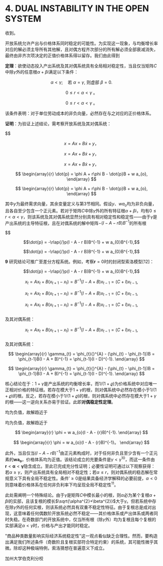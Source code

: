 # 4. DUAL INSTABILITY IN THE OPEN SYSTEM

收到。

开放系统允许产出与价格体系同时稳定的可能性。为实现这一现象，与均衡增长率对应的解必须主导所有其他解，且对偶方程齐次部分的所有解必须全部衰减消失，最终由非齐次项决定的正值价格体系得以留存。我们由此得到

**定理**：欲使动态投入产出系统及其对偶系统具有全局相对稳定性，当且仅当矩阵$C$中除$\gamma$外的任意根$\alpha+\beta i$满足以下条件：

$$  
\alpha < \gamma; \quad \text{若} \ \alpha = \gamma, \ \text{则虚部} \ \beta = 0.  
$$

$$0 \leqslant r < \alpha < \gamma\ 。$$

$$0 \leqslant r < \alpha < \gamma\ 。$$

该条件表明：对于单位劳动成本的非负向量，必然存在与之对应的正价格体系。

**证明**：为验证上述结论，需考察开放系统及其对偶系统：

$$

$$x = A x + B\dot{x} + y，$$

$$  
x = A x + B\dot{x} + y，  
$$

$$x = A x + B\dot{x} + y，$$

$$
\begin{array}{r}
\dot{p} = \phi A + r\phi B - \dot{p}B + w a_{o},
\end{array}
$$

$$
\begin{array}{r}
\dot{p} = \phi A + r\phi B - \dot{p}B + w a_{o},
\end{array}
$$

其中$y$为最终需求向量，其余变量定义与第3节相同。假设$y$、$w a_{o}$均为非负向量，且各自至少包含一个正元素。若对于矩阵$C$中除$\gamma$外的所有特征根$\alpha+\beta i$，均有$0 \leqslant r < \alpha < \gamma$，则该系统及其对偶系统显然分别具有相对稳定性和稳定性——由于$\gamma$是产出系统的主导特征根，且在对偶系统的解中矩阵$-(I - A - r B)B^{-1}$的所有根

$$

$$\dot{p} = -\rlap{/}p(I - A - r B)B^{-1} + w a_{0}B^{-1},$$

$$\dot{p} = -\rlap{/}p(I - A - r B)B^{-1} + w a_{0}B^{-1},$$

**9** 研究结论可推广至差分方程系统。例如，考察$\boldsymbol{r}=0$时的封闭型索洛模型[12]：

$$\dot{p} = -\rlap{/}p(I - A - r B)B^{-1} + w a_{0}B^{-1},$$

$$x_{t} = A x_{t} + B(x_{t+1} - x_{t}) = B^{-1}(I - A + B)x_{t-1} = (C + I)x_{t-1},$$

$$x_{t} = A x_{t} + B(x_{t+1} - x_{t}) = B^{-1}(I - A + B)x_{t-1} = (C + I)x_{t-1},$$

$$x_{t} = A x_{t} + B(x_{t+1} - x_{t}) = B^{-1}(I - A + B)x_{t-1} = (C + I)x_{t-1},$$  
及其对偶系统：

$$x_{t} = A x_{t} + B(x_{t+1} - x_{t}) = B^{-1}(I - A + B)x_{t-1} = (C + I)x_{t-1},$$  
及其对偶系统：

$$
\begin{array}{r}
\gamma_{t} = \phi_{t}{}^{A} - (\phi_{t} - \phi_{t-1})B = \phi_{t-1}B(I - A + B)^{-1} = \phi_{t-1}(I - D)^{-1}.
\end{array}
$$

$$
\begin{array}{r}
\gamma_{t} = \phi_{t}{}^{A} - (\phi_{t} - \phi_{t-1})B = \phi_{t-1}B(I - A + B)^{-1} = \phi_{t-1}(I - D)^{-1}.
\end{array}
$$

核心结论在于：$1+\gamma$是产出系统的均衡增长率，而$1/(1+\varrho)$为价格系统中对应唯一正相对价格的特征根。若存在模大于$1+\gamma$的根，则对偶系统中必然存在模小于$1/(1+\varrho)$的根。反之，若存在模小于$1/(1+\varrho)$的根，则对偶系统中必然存在模大于$1+\gamma$的根——这一逆向关系亦易于验证。此即**对偶稳定性定理**。

均为负值，故解趋近于

均为负值，故解趋近于

$$
\begin{array}{r}
\phi = w a_{o}(I - A - {r}B)^{-1}.
\end{array}
$$

$$
\begin{array}{r}
\phi = w a_{o}(I - A - {r}B)^{-1}。
\end{array}
$$

此外，当且仅当$(I - A - r B)^{-1}$由正元素构成时，对于任何非负且至少含有一个正元素的$\boldsymbol{w a_{o}}$，价格体系均为正值。该结论成立的充要条件是$\gamma < \gamma$<sup>10</sup>，而这一条件由$\boldsymbol{r} < \boldsymbol{\alpha} < \boldsymbol{\gamma}$隐含成立。至此已完成充分性证明；必要性证明可通过以下观察获得：若$\alpha \geqslant \gamma$，则产出系统具有全局相对不稳定性；若$\alpha \leqslant r$，则对偶系统的稳态解在常规意义下具有全局不稳定性。条件$\prime \geqslant 0$是结果具备经济学解释的必要前提，$\alpha < 0$则意味着价格体系在任何非负利率下均呈现全局不稳定性<sup>11</sup>。

此处需阐明一个特殊结论。由于$\gamma$是矩阵$C$中模长最小的根，则$\alpha$必为某个复根$\alpha+\beta i$的实部，且该复根的模长$\sqrt{\alpha^{2}+\beta^{2}}$大于$\gamma$。但若系统中存在除$\gamma$外的任何实根，则该系统必然具有双重不稳定性特征。由于复根总是成对出现，这意味着任何偶数阶开放系统必然不稳定——其价格体系或产出体系或两者同时失稳。在奇数部门的开放系统中，仅当所有根（除$\gamma$外）均为复根且每个复根的实部满足$\alpha<\gamma$时，价格与产出才能同时稳定。  

"商品种类数量影响实际经济系统稳定性"这一观点看似缺乏合理性。然而，要构造出满足我们所述条件（奇数阶且复根实部符合特定约束）的系统，其可能性微乎其微。除却这种极端特例，索洛猜想在普遍意义下成立。

加州大学伯克利分校

